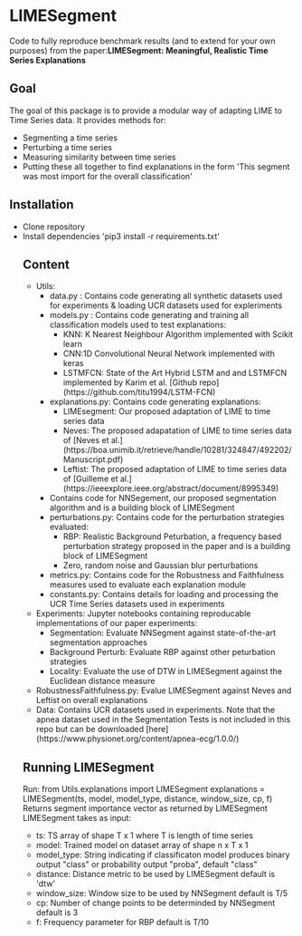 # LIMESegment
Code to fully reproduce benchmark results (and to extend for your own purposes) from the paper:<b>LIMESegment: Meaningful, Realistic Time Series Explanations</b>

## Goal
The goal of this package is to provide a modular way of adapting LIME to Time Series data. It provides methods for:
<ul>
  <li> Segmenting a time series </li>
  <li> Perturbing a time series </li>
  <li> Measuring similarity between time series </li>
  <li> Putting these all together to find explanations in the form 'This segment was most import for the overall classification'
  </ul>

## Installation

<ul> 
  <li> Clone repository </li>
  <li> Install dependencies 'pip3 install -r requirements.txt' </li>

## Content
<ul>
  <li> Utils: 
    <ul> 
      <li> data.py : Contains code generating all synthetic datasets used for experiments & loading UCR datasets used for expleriments </li>
      <li> models.py : Contains code generating and training all classification models used to test explanations:
        <ul> 
          <li> KNN: K Nearest Neighbour Algorithm implemented with Scikit learn </li>
          <li> CNN:1D Convolutional Neural Network implemented with keras </li>
          <li> LSTMFCN: State of the Art Hybrid LSTM and and LSTMFCN implemented by Karim et al. [Github repo](https://github.com/titu1994/LSTM-FCN) </li>
        </ul>
      </li> 
      <li> explanations.py: Contains code generating explanations: 
        <ul>
          <li> LIMEsegment: Our proposed adaptation of LIME to time series data  </li>
          <li> Neves: The proposed adapatation of LIME to time series data of [Neves et al.](https://boa.unimib.it/retrieve/handle/10281/324847/492202/Manuscript.pdf) </li>
          <li> Leftist: The proposed adaptation of LIME to time series data of [Guilleme et al.](https://ieeexplore.ieee.org/abstract/document/8995349)
        </ul>
        <li> Contains code for NNSegement, our proposed segmentation algorithm and is a building block of LIMESegment </li>
      <li>  perturbations.py: Contains code for the perturbation strategies evaluated:
        <ul>
          <li> RBP: Realistic Background Peturbation, a frequency based perturbation strategy proposed in the paper and is a building block of LIMESegment </li>
          <li> Zero, random noise and Gaussian blur perturbations </li> 
        </ul>
      </li>
      <li> metrics.py: Contains code for the Robustness and Faithfulness measures used to evaluate each explanation module </li>
      <li> constants.py: Contains details for loading and processing the UCR Time Series datasets used in experiments </li> 
    </ul>
  </li>
  <li> Experiments: Jupyter notebooks containing reproducable implementations of our paper experiments:
    <ul>
      <li>Segmentation: Evaluate NNSegment against state-of-the-art segmentation approaches</li>
      <li> Background Perturb: Evaluate RBP against other peturbation strategies </li>
      <li> Locality: Evaluate the use of DTW in LIMESegment against the Euclidean distance measure </li>
    </ul> 
      <li>RobustnessFaithfulness.py: Evalue LIMESegment against Neves and Leftist on overall explanations </li>
  </li>
  <li> Data: Contains UCR datasets used in experiments. Note that the apnea dataset used in the Segmentation Tests is not included in this repo but can be downloaded [here](https://www.physionet.org/content/apnea-ecg/1.0.0/) </li>
</ul>


## Running LIMESegment
Run:
  from Utils.explanations import LIMESegment
  explanations = LIMESegment(ts, model, model_type, distance, window_size, cp, f)
Returns segment importance vector as returned by LIMESegment
LIMESegment takes as input:
<ul> 
  <li> ts: TS array of shape T x 1 where T is length of time series </li>
  <li> model: Trained model on dataset array of shape n x T x 1 </li>
  <li> model_type: String indicating if classificaton model produces binary output "class" or probability output "proba", default     "class" </li>
  <li> distance: Distance metric to be used by LIMESegment default is 'dtw' </li>
  <li> window_size: Window size to be used by NNSegment default is T/5 </li>
  <li> cp: Number of change points to be determinded by NNSegment default is 3 </li>
  <li> f: Frequency parameter for RBP default is T/10 </li>
 </ul> 
